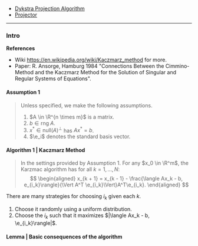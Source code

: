 - [Dykstra Projection Algorithm](../MATH%20---%20Unexplored/TOPICS/Dykstra%20Projection%20Algorithm.md)
- [Projector](Matrix%20Theory/Projector.md)

--- 
### **Intro**

**References**
- Wiki https://en.wikipedia.org/wiki/Kaczmarz_method for more. 
- Paper: R. Ansorge, Hamburg 1984 "Connections Between the Cimmino-Method and the Kaczmarz Method for the Solution of Singular and Regular Systems of Equations". 


#### **Assumption 1**
> Unless specified, we make the following assumptions. 
> 1. $A \in \R^{n \times m}$ is a matrix. 
> 2. $b \in \text{rng}\; A$. 
> 3. $x^* \in \text{null}(A)^\perp$ has $Ax^* = b$. 
> 4. $\e_i$ denotes the standard basis vector. 
> 

#### **Algorithm 1 | Kaczmarz Method**
> In the settings provided by Assumption 1. 
> For any $x_0 \in \R^m$, the Karzmac algorithm has for all $k = 1, \ldots, N$: 
> $$
> \begin{aligned}
>     x_{k + 1} = 
>     x_{k - 1} - 
>     \frac{\langle Ax_k - b, e_{i_k}\rangle}{\Vert A^T \e_{i_k}\Vert}A^T\e_{i_k}. 
> \end{aligned}
> $$

There are many strategies for choosing $i_k$ given each $k$. 
1. Choose it randomly using a uniform distribution. 
2. Choose the $i_k$ such that it maximizes $|\langle Ax_k - b, \e_{i_k}\rangle|$. 

#### **Lemma | Basic consequences of the algorithm**
> 
